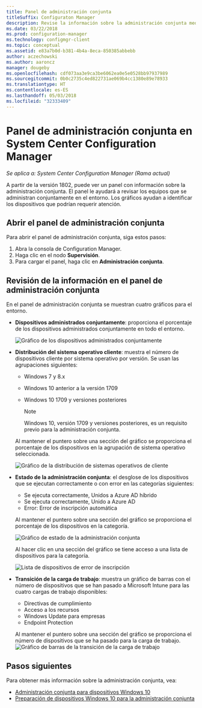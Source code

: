 ```yaml
---
title: Panel de administración conjunta
titleSuffix: Configuraton Manager
description: Revise la información sobre la administración conjunta mediante el panel.
ms.date: 03/22/2018
ms.prod: configuration-manager
ms.technology: configmgr-client
ms.topic: conceptual
ms.assetid: e83a7b0d-b381-4b4a-8eca-850385abbebb
author: aczechowski
ms.author: aaroncz
manager: dougeby
ms.openlocfilehash: cdf073aa3e9ca3be6062ea0e5e0528bb97937989
ms.sourcegitcommit: 0b0c2735c4ed822731ae069b4cc1380e89e78933
ms.translationtype: HT
ms.contentlocale: es-ES
ms.lasthandoff: 05/03/2018
ms.locfileid: "32333409"
---
```

# <a name="co-management-dashboard-in-system-center-configuration-manager"></a>Panel de administración conjunta en System Center Configuration Manager
*Se aplica a: System Center Configuration Manager (Rama actual)*

A partir de la versión 1802, puede ver un panel con información sobre la administración conjunta. El panel le ayudará a revisar los equipos que se administran conjuntamente en el entorno. Los gráficos ayudan a identificar los dispositivos que podrían requerir atención.<!--1356648-->

## <a name="open-the-co-management-dashboard"></a>Abrir el panel de administración conjunta
Para abrir el panel de administración conjunta, siga estos pasos: 

1. Abra la consola de Configuration Manager. 
2. Haga clic en el nodo **Supervisión**. 
3. Para cargar el panel, haga clic en **Administración conjunta**.

## <a name="reviewing-information-in-the-co-management-dashboard"></a>Revisión de la información en el panel de administración conjunta

En el panel de administración conjunta se muestran cuatro gráficos para el entorno. 

- **Dispositivos administrados conjuntamente**: proporciona el porcentaje de los dispositivos administrados conjuntamente en todo el entorno.

    ![Gráfico de los dispositivos administrados conjuntamente](media\co-management-dashboard\Percent-Co-managed-graph.PNG)

- **Distribución del sistema operativo cliente**: muestra el número de dispositivos cliente por sistema operativo por versión. Se usan las agrupaciones siguientes: </br>
    - Windows 7 y 8.x
    - Windows 10 anterior a la versión 1709
    - Windows 10 1709 y versiones posteriores

         > [!NOTE] 
         > Windows 10, versión 1709 y versiones posteriores, es un requisito previo para la administración conjunta.

     Al mantener el puntero sobre una sección del gráfico se proporciona el porcentaje de los dispositivos en la agrupación de sistema operativo seleccionada.

     ![Gráfico de la distribución de sistemas operativos de cliente](media\co-management-dashboard\Co-management-OS-distribution-graph.PNG)

- **Estado de la administración conjunta**: el desglose de los dispositivos que se ejecutan correctamente o con error en las categorías siguientes:
    - Se ejecuta correctamente, Unidos a Azure AD híbrido
    - Se ejecuta correctamente, Unido a Azure AD
    - Error: Error de inscripción automática
    
     Al mantener el puntero sobre una sección del gráfico se proporciona el porcentaje de los dispositivos en la categoría. 

     ![Gráfico de estado de la administración conjunta](media\co-management-dashboard\Co-management-status-graph.PNG)

     Al hacer clic en una sección del gráfico se tiene acceso a una lista de dispositivos para la categoría.
 
     ![Lista de dispositivos de error de inscripción](media\co-management-dashboard\Enrollment-Failure_Device-List.PNG)


- **Transición de la carga de trabajo**: muestra un gráfico de barras con el número de dispositivos que se han pasado a Microsoft Intune para las cuatro cargas de trabajo disponibles:
    - Directivas de cumplimiento
    - Acceso a los recursos
    - Windows Update para empresas
    - Endpoint Protection

     Al mantener el puntero sobre una sección del gráfico se proporciona el número de dispositivos que se ha pasado para la carga de trabajo. 
     ![Gráfico de barras de la transición de la carga de trabajo](media\co-management-dashboard\Workload-Transition.PNG)


## <a name="next-steps"></a>Pasos siguientes

Para obtener más información sobre la administración conjunta, vea:
 - [Administración conjunta para dispositivos Windows 10](/sccm/core/clients/manage/co-management-overview.md)
 - [Preparación de dispositivos Windows 10 para la administración conjunta](/sccm/core/clients/manage/co-management-prepare.md)

    

